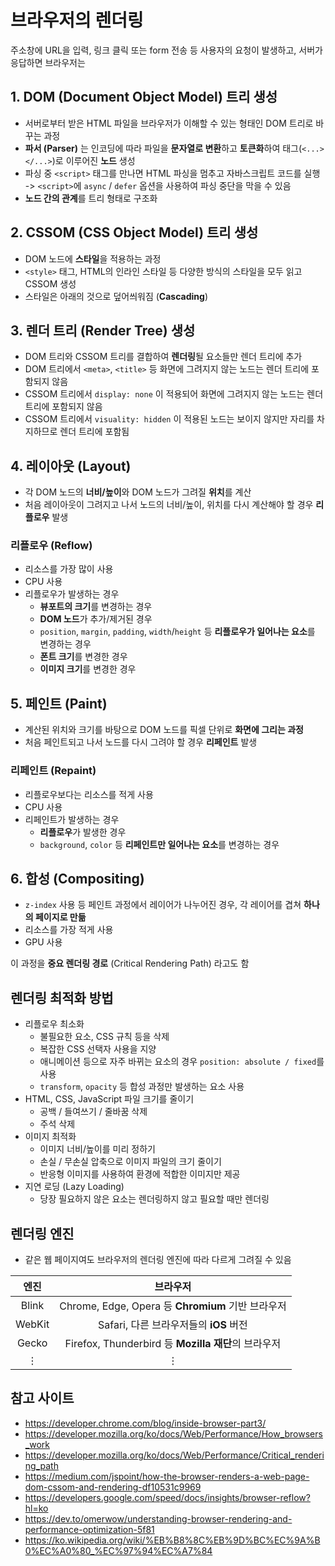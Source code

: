 # 브라우저의 렌더링
주소창에 URL을 입력, 링크 클릭 또는 form 전송 등 사용자의 요청이 발생하고, 서버가 응답하면 브라우저는
## 1. DOM (Document Object Model) 트리 생성
- 서버로부터 받은 HTML 파일을 브라우저가 이해할 수 있는 형태인 DOM 트리로 바꾸는 과정
- **파서 (Parser)** 는 인코딩에 따라 파일을 **문자열로 변환**하고 **토큰화**하여 태그(`<...></...>`)로 이루어진 **노드** 생성
- 파싱 중 `<script>` 태그를 만나면 HTML 파싱을 멈추고 자바스크립트 코드를 실행 -> `<script>`에 `async` / `defer` 옵션을 사용하여 파싱 중단을 막을 수 있음
- **노드 간의 관계**를 트리 형태로 구조화
## 2. CSSOM (CSS Object Model) 트리 생성
- DOM 노드에 **스타일**을 적용하는 과정
- `<style>` 태그, HTML의 인라인 스타일 등 다양한 방식의 스타일을 모두 읽고 CSSOM 생성
- 스타일은 아래의 것으로 덮어씌워짐 (**Cascading**)
## 3. 렌더 트리 (Render Tree) 생성
- DOM 트리와 CSSOM 트리를 결합하여 **렌더링**될 요소들만 렌더 트리에 추가
- DOM 트리에서 `<meta>`, `<title>` 등 화면에 그려지지 않는 노드는 렌더 트리에 포함되지 않음
- CSSOM 트리에서 `display: none` 이 적용되어 화면에 그려지지 않는 노드는 렌더 트리에 포함되지 않음
- CSSOM 트리에서 `visuality: hidden` 이 적용된 노드는 보이지 않지만 자리를 차지하므로 렌더 트리에 포함됨
## 4. 레이아웃 (Layout)
- 각 DOM 노드의 **너비/높이**와 DOM 노드가 그려질 **위치**를 계산
- 처음 레이아웃이 그려지고 나서 노드의 너비/높이, 위치를 다시 계산해야 할 경우 **리플로우** 발생
### 리플로우 (Reflow)
- 리소스를 가장 많이 사용
- CPU 사용
- 리플로우가 발생하는 경우
    - **뷰포트의 크기**를 변경하는 경우
    - **DOM 노드**가 추가/제거된 경우
    - `position`, `margin`, `padding`, `width`/`height` 등 **리플로우가 일어나는 요소**를 변경하는 경우
    - **폰트 크기**를 변경한 경우
    - **이미지 크기**를 변경한 경우
## 5. 페인트 (Paint)
- 계산된 위치와 크기를 바탕으로 DOM 노드를 픽셀 단위로 **화면에 그리는 과정**
- 처음 페인트되고 나서 노드를 다시 그려야 할 경우 **리페인트** 발생
### 리페인트 (Repaint)
- 리플로우보다는 리소스를 적게 사용
- CPU 사용
- 리페인트가 발생하는 경우
    - **리플로우**가 발생한 경우
    - `background`, `color` 등 **리페인트만 일어나는 요소**를 변경하는 경우
## 6. 합성 (Compositing)
- `z-index` 사용 등 페인트 과정에서 레이어가 나누어진 경우, 각 레이어를 겹쳐 **하나의 페이지로 만듦**
- 리소스를 가장 적게 사용
- GPU 사용

이 과정을 **중요 렌더링 경로** (Critical Rendering Path) 라고도 함

## 렌더링 최적화 방법
- 리플로우 최소화
    - 불필요한 요소, CSS 규칙 등을 삭제
    - 복잡한 CSS 선택자 사용을 지양
    - 애니메이션 등으로 자주 바뀌는 요소의 경우 `position: absolute / fixed`를 사용
    - `transform`, `opacity` 등 합성 과정만 발생하는 요소 사용
- HTML, CSS, JavaScript 파일 크기를 줄이기
    - 공백 / 들여쓰기 / 줄바꿈 삭제
    - 주석 삭제
- 이미지 최적화
    - 이미지 너비/높이를 미리 정하기
    - 손실 / 무손실 압축으로 이미지 파일의 크기 줄이기
    - 반응형 이미지를 사용하여 환경에 적합한 이미지만 제공
- 지연 로딩 (Lazy Loading)
    - 당장 필요하지 않은 요소는 렌더링하지 않고 필요할 때만 렌더링

## 렌더링 엔진
- 같은 웹 페이지여도 브라우저의 렌더링 엔진에 따라 다르게 그려질 수 있음

|엔진|브라우저|
|:-:|:-:|
|Blink|Chrome, Edge, Opera 등 **Chromium** 기반 브라우저|
|WebKit|Safari, 다른 브라우저들의 **iOS** 버전|
|Gecko|Firefox, Thunderbird 등 **Mozilla 재단**의 브라우저|
|⋮|⋮|

## 참고 사이트
- https://developer.chrome.com/blog/inside-browser-part3/
- https://developer.mozilla.org/ko/docs/Web/Performance/How_browsers_work
- https://developer.mozilla.org/ko/docs/Web/Performance/Critical_rendering_path
- https://medium.com/jspoint/how-the-browser-renders-a-web-page-dom-cssom-and-rendering-df10531c9969
- https://developers.google.com/speed/docs/insights/browser-reflow?hl=ko
- https://dev.to/omerwow/understanding-browser-rendering-and-performance-optimization-5f81
- https://ko.wikipedia.org/wiki/%EB%B8%8C%EB%9D%BC%EC%9A%B0%EC%A0%80_%EC%97%94%EC%A7%84